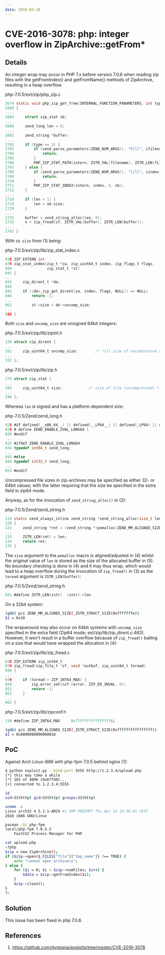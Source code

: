 ```yaml
---
date: 2016-04-28
---
```

# CVE-2016-3078: php: integer overflow in ZipArchive::getFrom*

## Details

An integer wrap may occur in PHP 7.x before version 7.0.6 when reading
zip files with the getFromIndex() and getFromName() methods of
ZipArchive, resulting in a heap overflow.

php-7.0.5/ext/zip/php_zip.c
```c
2679 static void php_zip_get_from(INTERNAL_FUNCTION_PARAMETERS, int type) /* { { { */
2680 {
....
2684     struct zip_stat sb;
....
2689     zend_long len = 0;
....
2692     zend_string *buffer;
....
2702     if (type == 1) {
2703         if (zend_parse_parameters(ZEND_NUM_ARGS(), "P|ll", &filename, &len, &flags) == FAILURE) {
2704             return;
2705         }
2706         PHP_ZIP_STAT_PATH(intern, ZSTR_VAL(filename), ZSTR_LEN(filename), flags, sb);  // (1)
2707     } else {
2708         if (zend_parse_parameters(ZEND_NUM_ARGS(), "l|ll", &index, &len, &flags) == FAILURE) {
2709             return;
2710         }
2711         PHP_ZIP_STAT_INDEX(intern, index, 0, sb);                                      // (1)
2712     }
....
2718     if (len < 1) {
2719         len = sb.size;
2720     }
....
2731     buffer = zend_string_alloc(len, 0);                                                // (2)
2732     n = zip_fread(zf, ZSTR_VAL(buffer), ZSTR_LEN(buffer));                             // (3)
....
2742 }
```

With `sb.size` from (1) being:

php-7.0.5/ext/zip/lib/zip_stat_index.c
```c
038 ZIP_EXTERN int
039 zip_stat_index(zip_t *za, zip_uint64_t index, zip_flags_t flags,
040                zip_stat_t *st)
041 {
...
043     zip_dirent_t *de;
044
045     if ((de=_zip_get_dirent(za, index, flags, NULL)) == NULL)
046         return -1;
...
063         st->size = de->uncomp_size;
...
086 }
```

Both `size` and `uncomp_size` are unsigned 64bit integers:

php-7.0.5/ext/zip/lib/zipint.h
```c
339 struct zip_dirent {
...
351     zip_uint64_t uncomp_size;        /* (cl) size of uncompressed data */
...
332 };
```

php-7.0.5/ext/zip/lib/zip.h
```c
279 struct zip_stat {
...
283     zip_uint64_t size;            /* size of file (uncompressed) */
...
290 };
```

Whereas `len` is signed and has a platform-dependent size:

php-7.0.5/Zend/zend_long.h
```c
028 #if defined(__x86_64__) || defined(__LP64__) || defined(_LP64) || defined(_WIN64)
029 # define ZEND_ENABLE_ZVAL_LONG64 1
030 #endif
...
033 #ifdef ZEND_ENABLE_ZVAL_LONG64
034 typedef int64_t zend_long;
...
043 #else
044 typedef int32_t zend_long;
...
053 #endif
```

Uncompressed file sizes in zip-archives may be specified as either 32-
or 64bit values; with the latter requiring that the size be specified in
the extra field in zip64 mode.

Anyway, as for the invocation of `zend_string_alloc()` in (2):

php-7.0.5/Zend/zend_string.h
```c
119 static zend_always_inline zend_string *zend_string_alloc(size_t len, int persistent)
120 {
121     zend_string *ret = (zend_string *)pemalloc(ZEND_MM_ALIGNED_SIZE(_ZSTR_STRUCT_SIZE(len)), persistent); // (4)
...
133     ZSTR_LEN(ret) = len;                                                                                  // (5)
134     return ret;
135 }
```

The `size` argument to the `pemalloc` macro is aligned/adjusted in (4)
whilst the *original* value of `len` is stored as the size of the
allocated buffer in (5).  No boundary checking is done in (4) and it
may thus wrap, which would lead to a heap overflow during the invocation
of `zip_fread()` in (3) as the `toread` argument is `ZSTR_LEN(buffer)`:

php-7.0.5/Zend/zend_string.h
```c
041 #define ZSTR_LEN(zstr)  (zstr)->len
```

On a 32bit system:

```sh
(gdb) p/x ZEND_MM_ALIGNED_SIZE(_ZSTR_STRUCT_SIZE(0xfffffffe))
$1 = 0x10
```

The wraparound may also occur on 64bit systems with `uncomp_size`
specified in the extra field (Zip64 mode; ext/zip/lib/zip_dirent.c:463).
However, it won't result in a buffer overflow because of `zip_fread()`
bailing on a size that would have wrapped the allocation in (4):

php-7.0.5/ext/zip/lib/zip_fread.c
```c
038 ZIP_EXTERN zip_int64_t
039 zip_fread(zip_file_t *zf, void *outbuf, zip_uint64_t toread)
040 {
...
049     if (toread > ZIP_INT64_MAX) {
050         zip_error_set(&zf->error, ZIP_ER_INVAL, 0);
051         return -1;
052     }
...
063 }
```

php-7.0.5/ext/zip/lib/zipconf.h
```c
130 #define ZIP_INT64_MAX     0x7fffffffffffffffLL
```

```sh
(gdb) p/x ZEND_MM_ALIGNED_SIZE(_ZSTR_STRUCT_SIZE(0x7fffffffffffffff))
$1 = 0x8000000000000018
```


## PoC

Against Arch Linux i686 with php-fpm 7.0.5 behind nginx [1]:

```sh
$ python exploit.py --bind-port 5555 http://1.2.3.4/upload.php
[*] this may take a while
[*] 103 of 4096 (0x67fd0)...
[+] connected to 1.2.3.4:5555

id
uid=33(http) gid=33(http) groups=33(http)

uname -a
Linux arch32 4.5.1-1-ARCH #1 SMP PREEMPT Thu Apr 14 19:36:01 CEST
2016 i686 GNU/Linux

pacman -Qs php-fpm
local/php-fpm 7.0.5-2
    FastCGI Process Manager for PHP

cat upload.php
<?php
$zip = new ZipArchive();
if ($zip->open($_FILES["file"]["tmp_name"]) !== TRUE) {
    echo "cannot open archive\n";
} else {
    for ($i = 0; $i < $zip->numFiles; $i++) {
        $data = $zip->getFromIndex($i);
    }
    $zip->close();
}
?>
```


## Solution

This issue has been fixed in php 7.0.6.


## References

1. <https://github.com/dyntopia/exploits/tree/master/CVE-2016-3078>
